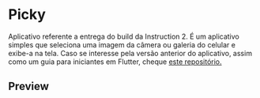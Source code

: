 # Picky

Aplicativo referente a entrega do build da Instruction 2. É um aplicativo simples que seleciona uma imagem da câmera ou galeria do celular e exibe-a na tela.
Caso se interesse pela versão anterior do aplicativo, assim como um guia para iniciantes em Flutter, cheque [este repositório.](https://github.com/Projeto-Frutas-Vegetais-Programa-K/prototipo-flutter)

## Preview

